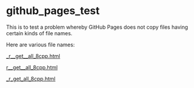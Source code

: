 # github_pages_test

This is to test a problem whereby GitHub Pages does not copy files
having certain kinds of file names.

Here are various file names:

[_r__get__all_8cpp.html](_r__get__all_8cpp.html)

[r__get__all_8cpp.html](r__get__all_8cpp.html)

[_r_get_all_8cpp.html](_r_get_all_8cpp.html)
